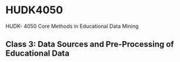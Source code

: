 # HUDK4050
 HUDK- 4050 Core Methods in Educational Data Mining

 ## Class 3: Data Sources and Pre-Processing of Educational Data
